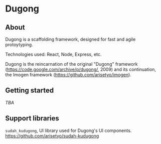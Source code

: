 # Dugong

## About
Dugong is a scaffolding framework, designed for fast and agile protoytyping.

Technologies used: React, Node, Express, etc.

Dugong is the reincarnation of the original "Dugong" framework (https://code.google.com/archive/p/dugong/, 2009) and its continuation, the Imogen framework (https://github.com/arisetyo/imogen).

## Getting started
_TBA_

## Support libraries
`sudah_kudugong`, UI library used for Dugong's UI components. https://github.com/arisetyo/sudah-kudugong
